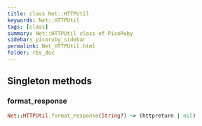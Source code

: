 ```yaml
---
title: class Net::HTTPUtil
keywords: Net::HTTPUtil
tags: [class]
summary: Net::HTTPUtil class of PicoRuby
sidebar: picoruby_sidebar
permalink: Net_HTTPUtil.html
folder: rbs_doc
---
```

## Singleton methods
### format_response

```ruby
Net::HTTPUtil.format_response(String?) -> (httpreturn | nil)
```
